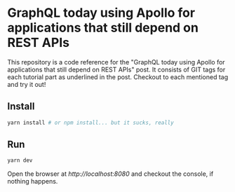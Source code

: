 # GraphQL today using Apollo for applications that still depend on REST APIs

This repository is a code reference for the "GraphQL today using Apollo for applications that still depend on REST APIs" post. It consists of GIT tags for each tutorial part as underlined in the post. Checkout to each mentioned tag and try it out!

## Install

```sh
yarn install # or npm install... but it sucks, really
```

## Run

```sh
yarn dev
```

Open the browser at *http://localhost:8080* and checkout the console, if nothing happens.
